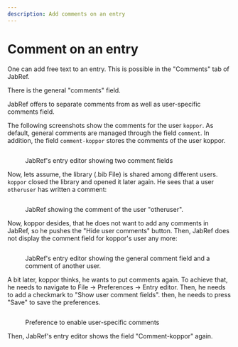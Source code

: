 ```yaml
---
description: Add comments on an entry
---
```


# Comment on an entry

One can add free text to an entry. This is possible in the "Comments" tab of JabRef.&#x20;

There is the general "comments" field.

JabRef offers to separate comments from  as well as user-specific comments field.&#x20;

The following screenshots show the comments for the user `koppor`. As default, general comments are managed through the field `comment`. In addition, the field `comment-koppor` stores the comments of the user koppor.

<figure><img src="broken-reference" alt=""><figcaption><p>JabRef's entry editor showing two comment fields</p></figcaption></figure>

Now, lets assume, the library (.bib File) is shared among different users. `koppor` closed the library and opened it later again. He sees that a user `otheruser` has written a comment:

<figure><img src="broken-reference" alt=""><figcaption><p>JabRef showing the comment of the user "otheruser".</p></figcaption></figure>

Now, koppor desides, that he does not want to add any comments in JabRef, so he pushes the "Hide user comments" button. Then, JabRef does not display the comment field for koppor's user any more:

<figure><img src="broken-reference" alt=""><figcaption><p>JabRef's entry editor showing the general comment field and a comment of another user.</p></figcaption></figure>

A bit later, koppor thinks, he wants to put comments again. To achieve that, he needs to navigate to File -> Preferences -> Entry editor. Then, he needs to add a checkmark to "Show user comment fields". then, he needs to press "Save" to save the preferences.

<figure><img src="broken-reference" alt=""><figcaption><p>Preference to enable user-specific comments</p></figcaption></figure>

Then, JabRef's entry editor shows the field "Comment-koppor" again.

